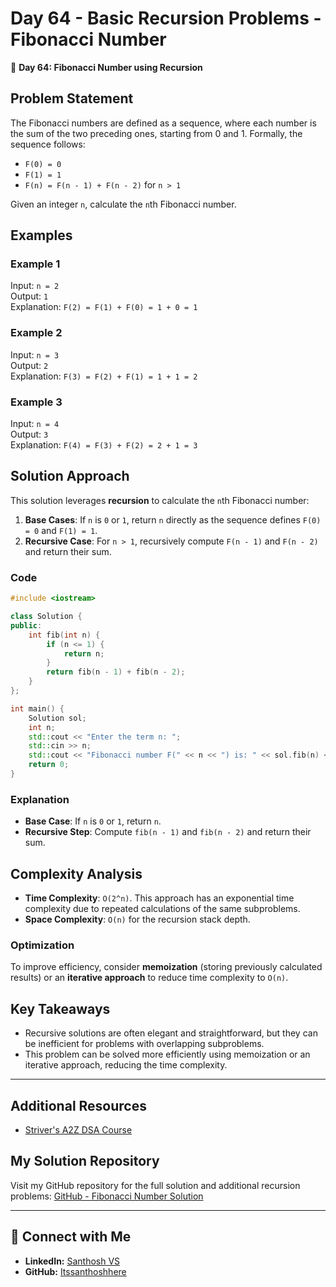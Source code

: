 # Day 64 - Basic Recursion Problems - Fibonacci Number

🚀 **Day 64: Fibonacci Number using Recursion**

## Problem Statement

The Fibonacci numbers are defined as a sequence, where each number is the sum of the two preceding ones, starting from 0 and 1. Formally, the sequence follows:

- `F(0) = 0`
- `F(1) = 1`
- `F(n) = F(n - 1) + F(n - 2)` for `n > 1`

Given an integer `n`, calculate the `n`th Fibonacci number.

## Examples

### Example 1
Input: `n = 2`  
Output: `1`  
Explanation: `F(2) = F(1) + F(0) = 1 + 0 = 1`

### Example 2
Input: `n = 3`  
Output: `2`  
Explanation: `F(3) = F(2) + F(1) = 1 + 1 = 2`

### Example 3
Input: `n = 4`  
Output: `3`  
Explanation: `F(4) = F(3) + F(2) = 2 + 1 = 3`

## Solution Approach

This solution leverages **recursion** to calculate the `n`th Fibonacci number:
1. **Base Cases**: If `n` is `0` or `1`, return `n` directly as the sequence defines `F(0) = 0` and `F(1) = 1`.
2. **Recursive Case**: For `n > 1`, recursively compute `F(n - 1)` and `F(n - 2)` and return their sum.

### Code

```cpp
#include <iostream>

class Solution {
public:
    int fib(int n) {
        if (n <= 1) {
            return n;
        }
        return fib(n - 1) + fib(n - 2);
    }
};

int main() {
    Solution sol;
    int n;
    std::cout << "Enter the term n: ";
    std::cin >> n;
    std::cout << "Fibonacci number F(" << n << ") is: " << sol.fib(n) << std::endl;
    return 0;
}
```

### Explanation
- **Base Case**: If `n` is `0` or `1`, return `n`.
- **Recursive Step**: Compute `fib(n - 1)` and `fib(n - 2)` and return their sum.

## Complexity Analysis

- **Time Complexity**: `O(2^n)`. This approach has an exponential time complexity due to repeated calculations of the same subproblems.
- **Space Complexity**: `O(n)` for the recursion stack depth.

### Optimization
To improve efficiency, consider **memoization** (storing previously calculated results) or an **iterative approach** to reduce time complexity to `O(n)`.

## Key Takeaways
- Recursive solutions are often elegant and straightforward, but they can be inefficient for problems with overlapping subproblems.
- This problem can be solved more efficiently using memoization or an iterative approach, reducing the time complexity.

---

## Additional Resources

- [Striver's A2Z DSA Course](https://takeuforward.org/strivers-a2z-dsa-course/strivers-a2z-dsa-course-sheet-2)

## My Solution Repository

Visit my GitHub repository for the full solution and additional recursion problems: [GitHub - Fibonacci Number Solution](https://github.com/Itssanthoshhere/Data-Structures-and-Algorithms/blob/main/C%2B%2B%20with%20DSA-learning-journey/Day64%20-%20Basic%20Recursion%20Problems%20-%20Fibonacci%20Number/Fibonacci_Numbers.cpp)

---

## 🔗 Connect with Me
- **LinkedIn:** [Santhosh VS](https://www.linkedin.com/in/thesanthoshvs/)
- **GitHub:** [Itssanthoshhere](https://github.com/Itssanthoshhere)
